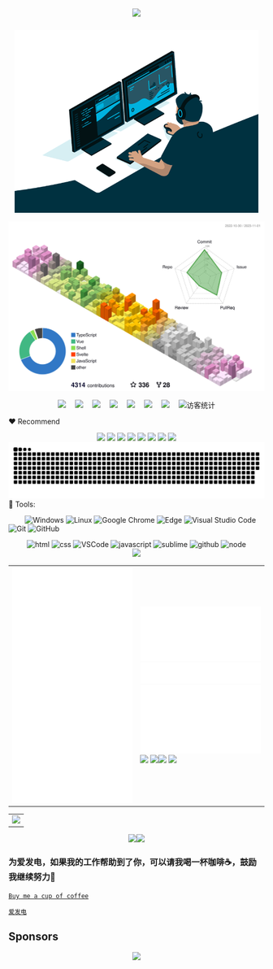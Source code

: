 <h1 align="center"> <a href="https://www.hejian.club/"> <img src="https://readme-typing-svg.herokuapp.com?color=244DF7A9&lines=welcome+to+my+GitHub"> </a> </h1>

<p align="center">
<img src="./code.gif" width=480 />
</p>

![img](./profile-3d-contrib/profile-south-season-animate.svg)

<!-- 个人资料徽标 -->
<div align="center">
  <a href="https://simonme.netlify.app/"><img src="https://img.shields.io/badge/website-%E4%B8%AA%E4%BA%BA%E7%BD%91%E7%AB%99-blue"></a>&emsp;
  <a href="https://twitter.com/simon_he1995"><img src="https://img.shields.io/badge/twitter-%E6%8E%A8%E7%89%B9-blue"></a>&emsp;
  <a href="https://studio.youtube.com/channel/UCDy6u1feDz3HVNB_JJ17H4w"><img src="https://img.shields.io/badge/youtube-%E6%B2%B9%E7%AE%A1-c32136"></a>&emsp;
  <a href="https://space.bilibili.com/413596956"><img src="https://img.shields.io/badge/bilibili-B%E7%AB%99-ff69b4"></a>&emsp;
  <a href="https://www.zhihu.com/people/zka0cr"><img src="https://img.shields.io/badge/zhihu-%E7%9F%A5%E4%B9%8E-blue"></a>&emsp;  
  <a href="https://juejin.cn/user/4319334608151533"><img src="https://img.shields.io/badge/juejin-%E6%8E%98%E9%87%91-blue"></a>&emsp;
  <a href="https://www.npmjs.com/~simon_he"><img src="https://img.shields.io/badge/npm-NPM-red"></a>&emsp;
<!-- 访客数统计徽标 -->
  <img src="https://visitor-badge.glitch.me/badge?page_id=Simon-He95" alt="访客统计" />
 </div>

:heart: Recommend
<div align="center">
<a href="https://github.com/Simon-He95/simon-js-tool">
  <img width="45%" hei src="https://github-readme-stats.vercel.app/api/pin/?username=Simon-He95&repo=simon-js-tool&theme=dark&bg_color=0d1117&hide_border=true" /></a>
<a href="https://github.com/Simon-He95/tiny-tinify-compress">
  <img width="45%" src="https://github-readme-stats.vercel.app/api/pin/?username=Simon-He95&repo=tiny-tinify-compress&theme=dark&bg_color=0d1117&hide_border=true" /></a>
  <a href="https://github.com/Simon-He95/simon.me">
  <img width="45%" src="https://github-readme-stats.vercel.app/api/pin/?username=Simon-He95&repo=simon.me&theme=dark&bg_color=0d1117&hide_border=true" /></a>
    <a href="https://github.com/Simon-He95/browser-compress-image">
  <img width="45%" src="https://github-readme-stats.vercel.app/api/pin/?username=Simon-He95&repo=browser-compress-image&theme=dark&bg_color=0d1117&hide_border=true" /></a>
      <a href="https://github.com/Simon-He95/pi">
  <img width="45%" src="https://github-readme-stats.vercel.app/api/pin/?username=Simon-He95&repo=pi&theme=dark&bg_color=0d1117&hide_border=true" /></a>
      <a href="https://github.com/Simon-He95/ccommand">
  <img width="45%" src="https://github-readme-stats.vercel.app/api/pin/?username=Simon-He95&repo=ccommand&theme=dark&bg_color=0d1117&hide_border=true" /></a>
   <a href="https://github.com/Simon-He95/tounocss">
  <img width="45%" src="https://github-readme-stats.vercel.app/api/pin/?username=Simon-He95&repo=tounocss&theme=dark&bg_color=0d1117&hide_border=true" /></a>
   <a href="https://github.com/Simon-He95/transformToUnocss">
  <img width="45%" src="https://github-readme-stats.vercel.app/api/pin/?username=Simon-He95&repo=transformToUnocss&theme=dark&bg_color=0d1117&hide_border=true" /></a>
</div>

<img width="100%" src="./profile-snake-contrib/github-contribution-grid-snake.svg" />
🧰 Tools:

&emsp;&emsp; 
![Windows](https://img.shields.io/badge/Windows-0078D6?style=flat-square&logo=windows&logoColor=white)
![Linux](https://img.shields.io/badge/Linux-FCC624?style=style=flat-square&logo=linux&logoColor=black)
![Google Chrome](https://img.shields.io/badge/Chrome-4285F4?style=flat-square&logo=GoogleChrome&logoColor=white)
![Edge](https://img.shields.io/badge/Edge-0078D7?style=flat-square&logo=Microsoft-edge&logoColor=white)
![Visual Studio Code](https://img.shields.io/badge/-Visual%20Studio%20Code-007ACC?style=flat-square&logo=Visual%20Studio%20Code&logoColor=fff)
![Git](https://img.shields.io/badge/-Git-FCC624?style=flat-square&logo=git)
![GitHub](https://img.shields.io/badge/-GitHub-pink?style=flat-square&logo=github)

<!-- Gif -->
<div align="center">
  <img alt-"html5" src="https://media.giphy.com/media/XAxylRMCdpbEWUAvr8/giphy.gif" width="100" title="html">
  <img alt="css" src="https://media.giphy.com/media/fsEaZldNC8A1PJ3mwp/giphy.gif" width="100" title="css">
  <img alt="VSCode" src="https://i.giphy.com/media/IdyAQJVN2kVPNUrojM/200.webp" width="100" title="vscode">
  <img alt="javascript" src="https://media3.giphy.com/media/ln7z2eWriiQAllfVcn/200w.webp" width="100" title="javascript">
  <img alt="sublime" src="https://media.giphy.com/media/jnDKffgCfGYOp6cMTK/giphy.gif" width="100" title="sublime">
  <img alt="github" src="https://i.giphy.com/media/KzJkzjggfGN5Py6nkT/200.webp" width="100" title="github">
  <img alt="node" src="https://media.giphy.com/media/kdFc8fubgS31b8DsVu/giphy.gif" width="85" title="node">
</div>

<!-- just img -->
<div align="center"><img width="100%" src="https://cdn.jsdelivr.net/gh/sun0225SUN/photos/images/202110311924844.png" /></div>
<table align="center">
  <tr>
    <td width="50%">
     <img width="100%" src="./github-metrics.svg">
    </td>
    <td width="50%">
     <img width="100%" src="./github-metrics/achievements.compact.svg" />
     <img width="100%" src="./github-metrics/languages.indepth.svg" />
     <img width="100%" src="./github-metrics/stars.svg" />
     <img width="100%" src="https://github-profile-trophy.vercel.app/?username=Simon-He95" />
     <img width="55%" src="https://github-readme-stats.vercel.app/api?username=Simon-He95&hide_title=true&hide_border=true&show_icons=trueline_height=21&text_color=000&icon_color=000&bg_color=0,ea6161,ffc64d,fffc4d,52fa5a&theme=graywhite" /><img width="45%" src="https://github-readme-stats.vercel.app/api/top-langs/?username=Simon-He95&hide_title=true&hide_border=true&layout=compact&langs_count=6&text_color=000&icon_color=fff&bg_color=0,52fa5a,4dfcff,c64dff&theme=graywhite" />
  <img width="100%" src="https://github-readme-streak-stats.herokuapp.com/?user=Simon-He95" />
</div>
    </td>
  </tr>
</table>

<!-- GitHub Activity Graph -->
<table align="center">
  <tr>
    <td colspan="2">
      <img width="100%" src="https://github-readme-activity-graph.cyclic.app/graph?username=Simon-He95&bg_color=231f21&color=9e4c98&line=9e4c98&point=403d3d&area=true&hide_border=true" />
    </td>
  </tr>
</table>

<!-- Wakatime Graph-->
<div align="center">
  <img src="https://wakatime.com/share/@42d0678c-368b-448b-9a77-5d21c5b55352/d07b5f65-d3e1-4896-897c-1695c560a7dc.svg" width="50%"/><img src="https://wakatime.com/share/@42d0678c-368b-448b-9a77-5d21c5b55352/39a6f115-6058-44ce-95da-c3b2cbc9e831.svg" width="50%"/>
</div>

### 为爱发电，如果我的工作帮助到了你，可以请我喝一杯咖啡☕️，鼓励我继续努力💪
[`Buy me a cup of coffee`](https://github.com/Simon-He95/sponsor)

[`爱发电`](https://afdian.net/a/simon-he1995)

## Sponsors

<p align="center">
  <a href="https://cdn.jsdelivr.net/gh/Simon-He95/sponsor/sponsors.svg">
    <img src='https://cdn.jsdelivr.net/gh/Simon-He95/sponsor/sponsors.svg'/>
  </a>
</p>
